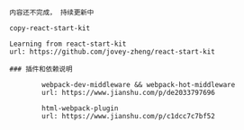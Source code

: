 ####

	内容还不完成， 持续更新中

	copy-react-start-kit

	Learning from react-start-kit
	url: https://github.com/jovey-zheng/react-start-kit

	### 插件和依赖说明

			webpack-dev-middleware && webpack-hot-middleware
			url: https://www.jianshu.com/p/de2033797696

			html-webpack-plugin
			url: https://www.jianshu.com/p/c1dcc7c7bf52